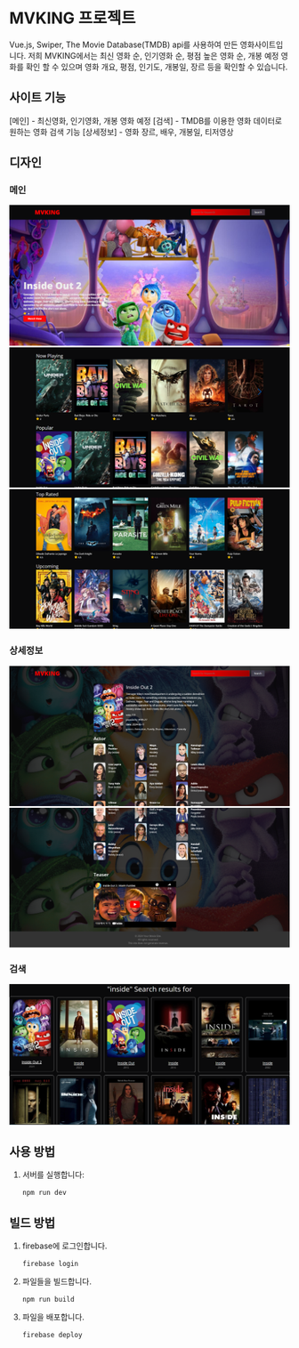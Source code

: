 # MVKING 프로젝트

Vue.js, Swiper, The Movie Database(TMDB) api를 사용하여 만든 영화사이트입니다. 저희 MVKING에서는 최신 영화 순, 인기영화 순, 평점 높은 영화 순, 개봉 예정 영화를 확인 할 수 있으며 영화 개요, 평점, 인기도, 개봉일, 장르 등을 확인할 수 있습니다.

## 사이트 기능

[메인] - 최신영화, 인기영화, 개봉 영화 예정
[검색] - TMDB를 이용한 영화 데이터로 원하는 영화 검색 기능
[상세정보] - 영화 장르, 배우, 개봉일, 티저영상

## 디자인

### 메인
![img](/src/assets/img/main1.png)  
![img](/src/assets/img/main2.png)  
![img](/src/assets/img/main3.png)

### 상세정보
![img](/src/assets/img/info.png)  
![img](/src/assets/img/info1.png)

### 검색
![img](/src/assets/img/search.png)

## 사용 방법

1. 서버를 실행합니다:

   ```bash
   npm run dev
   ```

## 빌드 방법

1. firebase에 로그인합니다.

   ```
   firebase login
   ```

2. 파일들을 빌드합니다.

   ```
   npm run build
   ```

3. 파일을 배포합니다.
   ```
   firebase deploy
   ```
